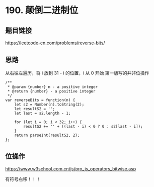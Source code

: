 # 190. 颠倒二进制位

## 题目链接

https://leetcode-cn.com/problems/reverse-bits/

## 思路

从右往左遍历，将 i 放到 31 - i 的位置，i 从 0 开始
第一版写的并非位操作

```
/**
 * @param {number} n - a positive integer
 * @return {number} - a positive integer
 */
var reverseBits = function(n) {
    let s2 = Number(n).toString(2);
    let resultS2 = '';
    let last = s2.length - 1;

    for (let i = 0; i < 32; i++) {
        resultS2 += '' + ((last - i) < 0 ? 0 : s2[last - i]);
    }
    return parseInt(resultS2, 2);
};
```

## 位操作

https://www.w3school.com.cn/js/pro_js_operators_bitwise.asp

有符号右移！！！